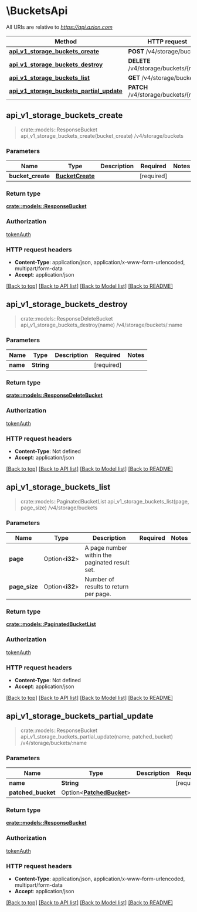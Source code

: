 # \BucketsApi

All URIs are relative to *https://api.azion.com*

Method | HTTP request | Description
------------- | ------------- | -------------
[**api_v1_storage_buckets_create**](BucketsApi.md#api_v1_storage_buckets_create) | **POST** /v4/storage/buckets | /v4/storage/buckets
[**api_v1_storage_buckets_destroy**](BucketsApi.md#api_v1_storage_buckets_destroy) | **DELETE** /v4/storage/buckets/{name} | /v4/storage/buckets/:name
[**api_v1_storage_buckets_list**](BucketsApi.md#api_v1_storage_buckets_list) | **GET** /v4/storage/buckets | /v4/storage/buckets
[**api_v1_storage_buckets_partial_update**](BucketsApi.md#api_v1_storage_buckets_partial_update) | **PATCH** /v4/storage/buckets/{name} | /v4/storage/buckets/:name



## api_v1_storage_buckets_create

> crate::models::ResponseBucket api_v1_storage_buckets_create(bucket_create)
/v4/storage/buckets



### Parameters


Name | Type | Description  | Required | Notes
------------- | ------------- | ------------- | ------------- | -------------
**bucket_create** | [**BucketCreate**](BucketCreate.md) |  | [required] |

### Return type

[**crate::models::ResponseBucket**](ResponseBucket.md)

### Authorization

[tokenAuth](../README.md#tokenAuth)

### HTTP request headers

- **Content-Type**: application/json, application/x-www-form-urlencoded, multipart/form-data
- **Accept**: application/json

[[Back to top]](#) [[Back to API list]](../README.md#documentation-for-api-endpoints) [[Back to Model list]](../README.md#documentation-for-models) [[Back to README]](../README.md)


## api_v1_storage_buckets_destroy

> crate::models::ResponseDeleteBucket api_v1_storage_buckets_destroy(name)
/v4/storage/buckets/:name



### Parameters


Name | Type | Description  | Required | Notes
------------- | ------------- | ------------- | ------------- | -------------
**name** | **String** |  | [required] |

### Return type

[**crate::models::ResponseDeleteBucket**](ResponseDeleteBucket.md)

### Authorization

[tokenAuth](../README.md#tokenAuth)

### HTTP request headers

- **Content-Type**: Not defined
- **Accept**: application/json

[[Back to top]](#) [[Back to API list]](../README.md#documentation-for-api-endpoints) [[Back to Model list]](../README.md#documentation-for-models) [[Back to README]](../README.md)


## api_v1_storage_buckets_list

> crate::models::PaginatedBucketList api_v1_storage_buckets_list(page, page_size)
/v4/storage/buckets



### Parameters


Name | Type | Description  | Required | Notes
------------- | ------------- | ------------- | ------------- | -------------
**page** | Option<**i32**> | A page number within the paginated result set. |  |
**page_size** | Option<**i32**> | Number of results to return per page. |  |

### Return type

[**crate::models::PaginatedBucketList**](PaginatedBucketList.md)

### Authorization

[tokenAuth](../README.md#tokenAuth)

### HTTP request headers

- **Content-Type**: Not defined
- **Accept**: application/json

[[Back to top]](#) [[Back to API list]](../README.md#documentation-for-api-endpoints) [[Back to Model list]](../README.md#documentation-for-models) [[Back to README]](../README.md)


## api_v1_storage_buckets_partial_update

> crate::models::ResponseBucket api_v1_storage_buckets_partial_update(name, patched_bucket)
/v4/storage/buckets/:name



### Parameters


Name | Type | Description  | Required | Notes
------------- | ------------- | ------------- | ------------- | -------------
**name** | **String** |  | [required] |
**patched_bucket** | Option<[**PatchedBucket**](PatchedBucket.md)> |  |  |

### Return type

[**crate::models::ResponseBucket**](ResponseBucket.md)

### Authorization

[tokenAuth](../README.md#tokenAuth)

### HTTP request headers

- **Content-Type**: application/json, application/x-www-form-urlencoded, multipart/form-data
- **Accept**: application/json

[[Back to top]](#) [[Back to API list]](../README.md#documentation-for-api-endpoints) [[Back to Model list]](../README.md#documentation-for-models) [[Back to README]](../README.md)


